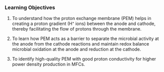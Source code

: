 ### Learning Objectives

1.	To understand how the proton exchange membrane (PEM) helps in creating a proton gradient (H⁺ ions) between the anode and cathode, thereby facilitating the flow of protons through the membrane.

2.	To learn how PEM acts as a barrier to separate the microbial activity at the anode from the cathode reactions and maintain redox balance microbial oxidation at the anode and reduction at the cathode.

3.	To identify high-quality PEM with good proton conductivity for higher power density production in MFCs. 

